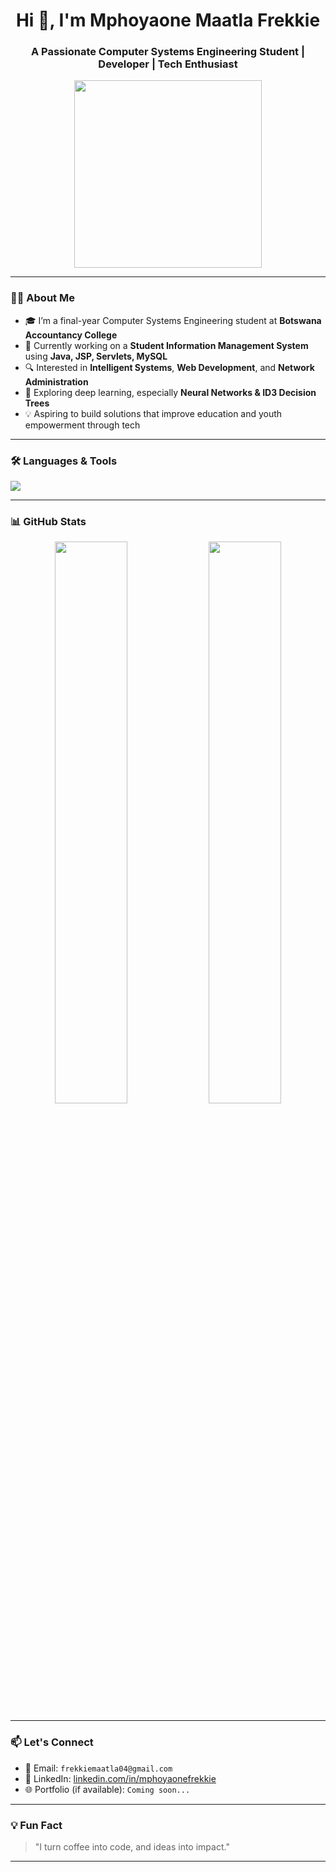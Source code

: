 <h1 align="center">Hi 👋, I'm Mphoyaone Maatla Frekkie</h1>
<h3 align="center">A Passionate Computer Systems Engineering Student | Developer | Tech Enthusiast</h3>

<p align="center">
  <img src="https://media.giphy.com/media/qgQUggAC3Pfv687qPC/giphy.gif" width="300" />
</p>

---

### 👨‍💻 About Me

- 🎓 I’m a final-year Computer Systems Engineering student at **Botswana Accountancy College**
- 🔧 Currently working on a **Student Information Management System** using **Java, JSP, Servlets, MySQL**
- 🔍 Interested in **Intelligent Systems**, **Web Development**, and **Network Administration**
- 🚀 Exploring deep learning, especially **Neural Networks & ID3 Decision Trees**
- 💡 Aspiring to build solutions that improve education and youth empowerment through tech

---

### 🛠️ Languages & Tools

<p>
  <img src="https://skillicons.dev/icons?i=java,mysql,html,css,javascript,bootstrap,git,vscode,linux" />
</p>

---

### 📊 GitHub Stats

<p align="center">
  <img src="https://github-readme-stats.vercel.app/api?username=mphoyaonefrekkie&show_icons=true&theme=radical" width="48%" />
  <img src="https://github-readme-streak-stats.herokuapp.com?user=mphoyaonefrekkie&theme=radical" width="48%" />
</p>

---

### 📫 Let's Connect

- 📧 Email: `frekkiemaatla04@gmail.com`
- 💼 LinkedIn: [linkedin.com/in/mphoyaonefrekkie](https://linkedin.com/in/mphoyaonefrekkie)
- 🌐 Portfolio (if available): `Coming soon...`

---

### 💡 Fun Fact

> "I turn coffee into code, and ideas into impact."

---

